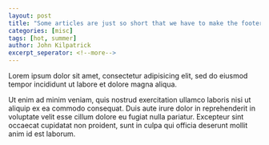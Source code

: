 ```yaml
---
layout: post
title: "Some articles are just so short that we have to make the footer stick"
categories: [misc]
tags: [hot, summer]
author: John Kilpatrick
excerpt_seperator: <!--more-->
---
```


Lorem ipsum dolor sit amet, consectetur adipisicing elit, sed do eiusmod tempor incididunt ut labore et dolore magna aliqua.
<!--more-->
Ut enim ad minim veniam, quis nostrud exercitation ullamco laboris nisi ut aliquip ex ea commodo consequat. Duis aute irure dolor in reprehenderit in voluptate velit esse cillum dolore eu fugiat nulla pariatur. Excepteur sint occaecat cupidatat non proident, sunt in culpa qui officia deserunt mollit anim id est laborum.
